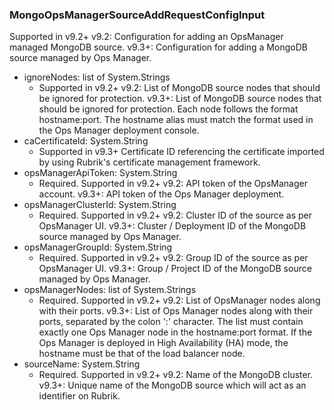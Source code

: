 ### MongoOpsManagerSourceAddRequestConfigInput
Supported in v9.2+
  v9.2: Configuration for adding an OpsManager managed MongoDB source.
  v9.3+: Configuration for adding a MongoDB source managed by Ops Manager.

- ignoreNodes: list of System.Strings
  - Supported in v9.2+
      v9.2: List of MongoDB source nodes that should be ignored for protection.
      v9.3+: List of MongoDB source nodes that should be ignored for protection. Each node follows the format hostname:port. The hostname alias must match the format used in the Ops Manager deployment console.
- caCertificateId: System.String
  - Supported in v9.3+
      Certificate ID referencing the certificate imported by using Rubrik's certificate management framework.
- opsManagerApiToken: System.String
  - Required. Supported in v9.2+
      v9.2: API token of the OpsManager account.
      v9.3+: API token of the Ops Manager deployment.
- opsManagerClusterId: System.String
  - Required. Supported in v9.2+
      v9.2: Cluster ID of the source as per OpsManager UI.
      v9.3+: Cluster / Deployment ID of the MongoDB source managed by Ops Manager.
- opsManagerGroupId: System.String
  - Required. Supported in v9.2+
      v9.2: Group ID of the source as per OpsManager UI.
      v9.3+: Group / Project ID of the MongoDB source managed by Ops Manager.
- opsManagerNodes: list of System.Strings
  - Required. Supported in v9.2+
      v9.2: List of OpsManager nodes along with their ports.
      v9.3+: List of Ops Manager nodes along with their ports, separated by the colon ':' character. The list must contain exactly one Ops Manager node in the hostname:port format. If the Ops Manager is deployed in High Availability (HA) mode, the hostname must be that of the load balancer node.
- sourceName: System.String
  - Required. Supported in v9.2+
      v9.2: Name of the MongoDB cluster.
      v9.3+: Unique name of the MongoDB source which will act as an identifier on Rubrik.
